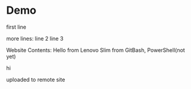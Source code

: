 # Demo

first line

more lines:
line 2
line 3

Website Contents:
Hello from Lenovo Slim from GitBash, PowerShell(not yet)

hi

uploaded to remote site
